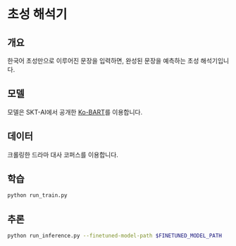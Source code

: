 # 초성 해석기

## 개요
한국어 초성만으로 이루어진 문장을 입력하면, 완성된 문장을 예측하는 초성 해석기입니다.

## 모델
모델은 SKT-AI에서 공개한 [Ko-BART](https://github.com/SKT-AI/KoBART)를 이용합니다.

## 데이터
크롤링한 드라마 대사 코퍼스를 이용합니다.

## 학습

```sh
python run_train.py
```

## 추론
```sh
python run_inference.py --finetuned-model-path $FINETUNED_MODEL_PATH
```
